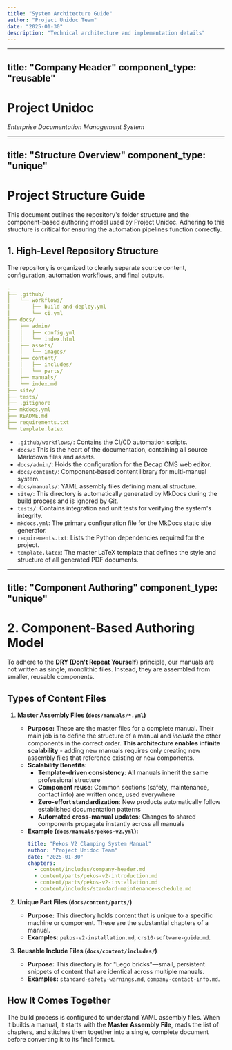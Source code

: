 ```yaml
---
title: "System Architecture Guide"
author: "Project Unidoc Team"
date: "2025-01-30"
description: "Technical architecture and implementation details"
---
```


---
title: "Company Header"
component_type: "reusable"
---

# Project Unidoc

*Enterprise Documentation Management System*

---
title: "Structure Overview"
component_type: "unique"
---

# Project Structure Guide

This document outlines the repository's folder structure and the component-based authoring model used by Project Unidoc. Adhering to this structure is critical for ensuring the automation pipelines function correctly.

## 1. High-Level Repository Structure

The repository is organized to clearly separate source content, configuration, automation workflows, and final outputs.

```yaml
.
├── .github/
│   └── workflows/
│       ├── build-and-deploy.yml
│       └── ci.yml
├── docs/
│   ├── admin/
│   │   ├── config.yml
│   │   └── index.html
│   ├── assets/
│   │   └── images/
│   ├── content/
│   │   ├── includes/
│   │   └── parts/
│   ├── manuals/
│   └── index.md
├── site/
├── tests/
├── .gitignore
├── mkdocs.yml
├── README.md
├── requirements.txt
└── template.latex
```

-   `.github/workflows/`: Contains the CI/CD automation scripts.
-   `docs/`: This is the heart of the documentation, containing all source Markdown files and assets.
-   `docs/admin/`: Holds the configuration for the Decap CMS web editor.
-   `docs/content/`: Component-based content library for multi-manual system.
-   `docs/manuals/`: YAML assembly files defining manual structure.
-   `site/`: This directory is automatically generated by MkDocs during the build process and is ignored by Git.
-   `tests/`: Contains integration and unit tests for verifying the system's integrity.
-   `mkdocs.yml`: The primary configuration file for the MkDocs static site generator.
-   `requirements.txt`: Lists the Python dependencies required for the project.
-   `template.latex`: The master LaTeX template that defines the style and structure of all generated PDF documents.

---
title: "Component Authoring"
component_type: "unique"
---

# 2. Component-Based Authoring Model

To adhere to the **DRY (Don't Repeat Yourself)** principle, our manuals are not written as single, monolithic files. Instead, they are assembled from smaller, reusable components.

## Types of Content Files

1.  **Master Assembly Files (`docs/manuals/*.yml`)**
    * **Purpose:** These are the master files for a complete manual. Their main job is to define the structure of a manual and *include* the other components in the correct order. **This architecture enables infinite scalability** - adding new manuals requires only creating new assembly files that reference existing or new components.
    * **Scalability Benefits:**
        - **Template-driven consistency**: All manuals inherit the same professional structure
        - **Component reuse**: Common sections (safety, maintenance, contact info) are written once, used everywhere
        - **Zero-effort standardization**: New products automatically follow established documentation patterns
        - **Automated cross-manual updates**: Changes to shared components propagate instantly across all manuals
    * **Example (`docs/manuals/pekos-v2.yml`):**
        ```yaml
        title: "Pekos V2 Clamping System Manual"
        author: "Project Unidoc Team"
        date: "2025-01-30"
        chapters:
          - content/includes/company-header.md
          - content/parts/pekos-v2-introduction.md
          - content/parts/pekos-v2-installation.md
          - content/includes/standard-maintenance-schedule.md
        ```

2.  **Unique Part Files (`docs/content/parts/`)**
    * **Purpose:** This directory holds content that is unique to a specific machine or component. These are the substantial chapters of a manual.
    * **Examples:** `pekos-v2-installation.md`, `crs10-software-guide.md`.

3.  **Reusable Include Files (`docs/content/includes/`)**
    * **Purpose:** This directory is for "Lego bricks"—small, persistent snippets of content that are identical across multiple manuals.
    * **Examples:** `standard-safety-warnings.md`, `company-contact-info.md`.

## How It Comes Together

The build process is configured to understand YAML assembly files. When it builds a manual, it starts with the **Master Assembly File**, reads the list of chapters, and stitches them together into a single, complete document before converting it to its final format.


